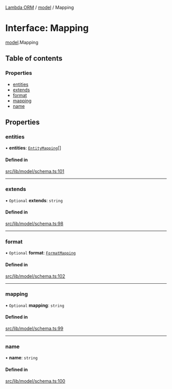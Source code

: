 [Lambda ORM](../README.md) / [model](../modules/model.md) / Mapping

# Interface: Mapping

[model](../modules/model.md).Mapping

## Table of contents

### Properties

- [entities](model.Mapping.md#entities)
- [extends](model.Mapping.md#extends)
- [format](model.Mapping.md#format)
- [mapping](model.Mapping.md#mapping)
- [name](model.Mapping.md#name)

## Properties

### entities

• **entities**: [`EntityMapping`](model.EntityMapping.md)[]

#### Defined in

[src/lib/model/schema.ts:101](https://github.com/FlavioLionelRita/lambdaorm/blob/0fd718a/src/lib/model/schema.ts#L101)

___

### extends

• `Optional` **extends**: `string`

#### Defined in

[src/lib/model/schema.ts:98](https://github.com/FlavioLionelRita/lambdaorm/blob/0fd718a/src/lib/model/schema.ts#L98)

___

### format

• `Optional` **format**: [`FormatMapping`](model.FormatMapping.md)

#### Defined in

[src/lib/model/schema.ts:102](https://github.com/FlavioLionelRita/lambdaorm/blob/0fd718a/src/lib/model/schema.ts#L102)

___

### mapping

• `Optional` **mapping**: `string`

#### Defined in

[src/lib/model/schema.ts:99](https://github.com/FlavioLionelRita/lambdaorm/blob/0fd718a/src/lib/model/schema.ts#L99)

___

### name

• **name**: `string`

#### Defined in

[src/lib/model/schema.ts:100](https://github.com/FlavioLionelRita/lambdaorm/blob/0fd718a/src/lib/model/schema.ts#L100)
